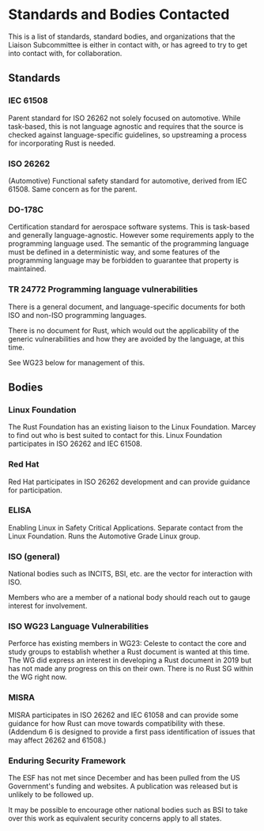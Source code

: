 # Standards and Bodies Contacted

This is a list of standards, standard bodies, and organizations that the Liaison Subcommittee
is either in contact with, or has agreed to try to get into contact with, for collaboration.

## Standards

### IEC 61508

Parent standard for ISO 26262 not solely focused on automotive.
While task-based, this is not language agnostic and requires that the source is checked against language-specific guidelines, so upstreaming a process for incorporating Rust is needed.

### ISO 26262

(Automotive) Functional safety standard for automotive, derived from IEC 61508. Same concern as for the parent.

### DO-178C

Certification standard for aerospace software systems. This is task-based and generally language-agnostic.
However some requirements apply to the programming language used. The semantic of the programming language must be defined in a deterministic way, and some features of the programming language may be forbidden to guarantee that property is maintained.

### TR 24772 Programming language vulnerabilities

There is a general document, and language-specific documents for both ISO and non-ISO programming languages.

There is no document for Rust, which would out the applicability of the generic vulnerabilities and how they are avoided by the language, at this time.

See WG23 below for management of this.

## Bodies

### Linux Foundation

The Rust Foundation has an existing liaison to the Linux Foundation. Marcey to find out who is best suited to contact for this. Linux Foundation participates in ISO 26262 and IEC 61508.

### Red Hat

Red Hat participates in ISO 26262 development and can provide guidance for participation.

### ELISA

Enabling Linux in Safety Critical Applications. Separate contact from the Linux Foundation.
Runs the Automotive Grade Linux group.

### ISO (general)

National bodies such as INCITS, BSI, etc. are the vector for interaction with ISO.

Members who are a member of a national body should reach out to gauge interest for involvement.

### ISO WG23 Language Vulnerabilities

Perforce has existing members in WG23: Celeste to contact the core and study groups to establish whether a Rust document is wanted at this time. The WG did express an interest in developing a Rust document in 2019 but has not made any progress on this on their own. There is no Rust SG within the WG right now.

### MISRA

MISRA participates in ISO 26262 and IEC 61058 and can provide some guidance for how Rust can move towards compatibility with these. (Addendum 6 is designed to provide a first pass identification of issues that may affect 26262 and 61508.)

### Enduring Security Framework

The ESF has not met since December and has been pulled from the US Government's funding and websites. A publication was released but is unlikely to be followed up.

It may be possible to encourage other national bodies such as BSI to take over this work as equivalent security concerns apply to all states.

